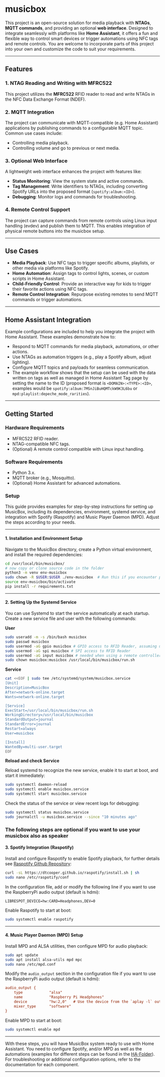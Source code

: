 # musicbox
This project is an open-source solution for media playback with **NTAGs**, **MQTT commands**, and providing an optional **web interface**. Designed to integrate seamlessly with platforms like **Home Assistant**, it offers a fun and flexible way to control smart devices or trigger automations using NFC tags and remote controls. 
You are welcome to incorporate parts of this project into your own and customize the code to suit your requirements.

---

## **Features**

### 1. **NTAG Reading and Writing with MFRC522**
This project utilizes the **MFRC522** RFID reader to read and write NTAGs in the NFC Data Exchange Format (NDEF).

### 2. **MQTT Integration**
The project can communicate with MQTT-compatible (e.g. Home Assistant) applications by publishing commands to a configurable MQTT topic. Common use cases include:
- Controlling media playback.
- Controlling volume and go to previous or next media.

### 3. **Optional Web Interface**
A lightweight web interface enhances the project with features like:
- **Status Monitoring**: View the system state and active commands.
- **Tag Management**: Write identifiers to NTAGs, including converting Spotify URLs into the proposed format (`spotify:album:<ID>`).
- **Debugging**: Monitor logs and commands for troubleshooting.

### 4. **Remote Control Support**
The project can capture commands from remote controls using Linux input handling (evdev) and publish them to MQTT. This enables integration of physical remote buttons into the musicbox setup.

---

## **Use Cases**
- **Media Playback**: Use NFC tags to trigger specific albums, playlists, or other media via platforms like Spotify.
- **Home Automation**: Assign tags to control lights, scenes, or custom scripts in Home Assistant.
- **Child-Friendly Control**: Provide an interactive way for kids to trigger their favorite actions using NFC tags.
- **Remote Control Integration**: Repurpose existing remotes to send MQTT commands or trigger automations.

---

## **Home Assistant Integration**
Example configurations are included to help you integrate the project with Home Assistant. These examples demonstrate how to:
- Respond to MQTT commands for media playback, automations, or other actions.
- Use NTAGs as automation triggers (e.g., play a Spotify album, adjust lighting).
- Configure MQTT topics and payloads for seamless communication.
- The example workflow shows that the setup can be used with the data written on tags as well as managed in Home Assistant Tag page by setting the name to the ID (proposed format is `<DOMAIN>:<TYPE>:<ID>`, examples would be `spotify:album:7MSnJiBuHQMTckW9K3L6bu` or `mpd:playlist:depeche_mode_rarities`). 

---

## **Getting Started**

### **Hardware Requirements**
- MFRC522 RFID reader.
- NTAG-compatible NFC tags.
- (Optional) A remote control compatible with Linux input handling.

### **Software Requirements**
- Python 3.x.
- MQTT broker (e.g., Mosquitto).
- (Optional) Home Assistant for advanced automations.

### **Setup**

This guide provides examples for step-by-step instructions for setting up MusicBox, including its dependencies, environment, systemd service, and integration with Spotify (Raspotify) and Music Player Daemon (MPD). Adjust the steps according to your needs.

---

#### **1. Installation and Environment Setup**

Navigate to the MusicBox directory, create a Python virtual environment, and install the required dependencies:

```bash
cd /usr/local/bin/musicbox/
# now copy or clone source code in the folder
python3 -m venv env-musicbox
sudo chown -R $USER:$USER ./env-musicbox  # Run this if you encounter permission issues
source env-musicbox/bin/activate
pip install -r requirements.txt
```

---

#### **2. Setting Up the Systemd Service**

You can use Systemd to start the service automatically at each startup. Create a new service file and user with the following commands:

**User**
```bash
sudo useradd -m -s /bin/bash musicbox
sudo passwd musicbox
sudo usermod -aG gpio musicbox # GPIO access to RFID Reader, assuming using a MFRC522 over GPIO
sudo usermod -aG spi musicbox # SPI access to RFID Reader
sudo usermod -aG input musicbox # needed when using a remote controller
sudo chown musicbox:musicbox /usr/local/bin/musicbox/run.sh
```

**Service**
```bash
cat <<EOF | sudo tee /etc/systemd/system/musicbox.service
[Unit]
Description=MusicBox
After=network-online.target
Wants=network-online.target

[Service]
ExecStart=/usr/local/bin/musicbox/run.sh
WorkingDirectory=/usr/local/bin/musicbox
StandardOutput=journal
StandardError=journal
Restart=always
User=musicbox

[Install]
WantedBy=multi-user.target
EOF
```

**Reload and check Service**

Reload systemd to recognize the new service, enable it to start at boot, and start it immediately:
```bash
sudo systemctl daemon-reload
sudo systemctl enable musicbox.service
sudo systemctl start musicbox.service
```

Check the status of the service or view recent logs for debugging:
```bash
sudo systemctl status musicbox.service
sudo journalctl -u musicbox.service --since "10 minutes ago"
```

### The following steps are optional if you want to use your musicbox also as speaker

#### **3. Spotify Integration (Raspotify)**

Install and configure Raspotify to enable Spotify playback, for further details see [Raspotify Github Repository](https://github.com/dtcooper/raspotify):

```bash
curl -sL https://dtcooper.github.io/raspotify/install.sh | sh
sudo nano /etc/raspotify/conf
```

In the configuration file, add or modify the following line if you want to use the RaspberryPi audio output (default is hdmi):

```
LIBRESPOT_DEVICE=hw:CARD=Headphones,DEV=0
```

Enable Raspotify to start at boot:

```bash
sudo systemctl enable raspotify
```

---

#### **4. Music Player Daemon (MPD) Setup**

Install MPD and ALSA utilities, then configure MPD for audio playback:

```bash
sudo apt update
sudo apt install alsa-utils mpd mpc
sudo nano /etc/mpd.conf
```

Modify the `audio_output` section in the configuration file if you want to use the RaspberryPi audio output (default is hdmi):

```ini
audio_output {
    type            "alsa"
    name            "Raspberry Pi Headphones"
    device          "hw:2,0"   # Use the device from the `aplay -l` output
    mixer_type      "software"
}
```

Enable MPD to start at boot:

```bash
sudo systemctl enable mpd
```

---

With these steps, you will have MusicBox system ready to use with Home Assistant. You need to configure Spotify, and/or MPD as well as the automations (examples for different steps can be found in the [HA-Folder](./ha)). For troubleshooting or additional configuration options, refer to the documentation for each component.


---
